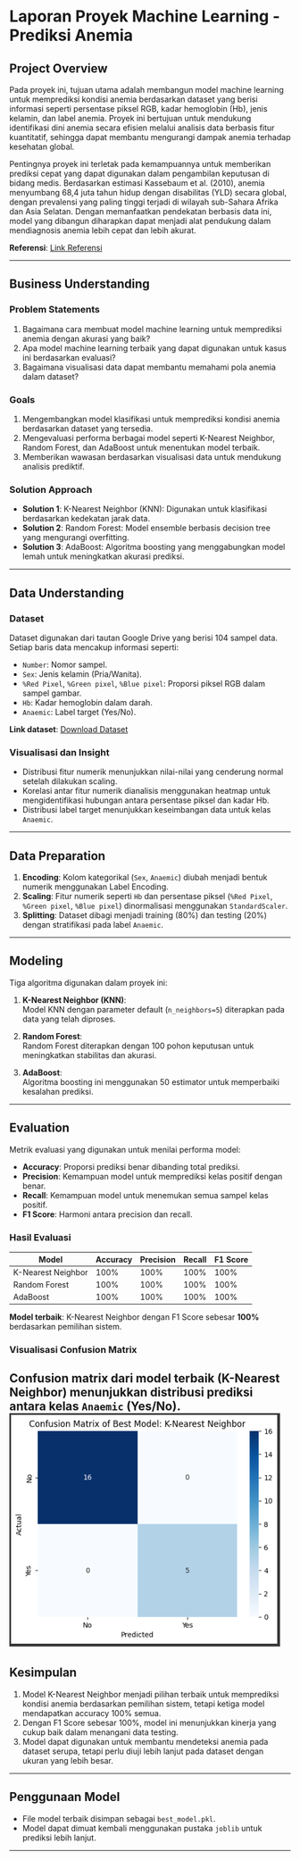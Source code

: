 # Laporan Proyek Machine Learning - **Prediksi Anemia**

## **Project Overview**
Pada proyek ini, tujuan utama adalah membangun model machine learning untuk memprediksi kondisi anemia berdasarkan dataset yang berisi informasi seperti persentase piksel RGB, kadar hemoglobin (Hb), jenis kelamin, dan label anemia. Proyek ini bertujuan untuk mendukung identifikasi dini anemia secara efisien melalui analisis data berbasis fitur kuantitatif, sehingga dapat membantu mengurangi dampak anemia terhadap kesehatan global.

Pentingnya proyek ini terletak pada kemampuannya untuk memberikan prediksi cepat yang dapat digunakan dalam pengambilan keputusan di bidang medis. Berdasarkan estimasi Kassebaum et al. (2010), anemia menyumbang 68,4 juta tahun hidup dengan disabilitas (YLD) secara global, dengan prevalensi yang paling tinggi terjadi di wilayah sub-Sahara Afrika dan Asia Selatan. Dengan memanfaatkan pendekatan berbasis data ini, model yang dibangun diharapkan dapat menjadi alat pendukung dalam mendiagnosis anemia lebih cepat dan lebih akurat.

**Referensi**: [Link Referensi](https://ashpublications.org/blood/article/123/5/611/32812/Anemia-a-comprehensive-global-estimate)  

---

## **Business Understanding**

### **Problem Statements**
1. Bagaimana cara membuat model machine learning untuk memprediksi anemia dengan akurasi yang baik?  
2. Apa model machine learning terbaik yang dapat digunakan untuk kasus ini berdasarkan evaluasi?  
3. Bagaimana visualisasi data dapat membantu memahami pola anemia dalam dataset?  

### **Goals**
1. Mengembangkan model klasifikasi untuk memprediksi kondisi anemia berdasarkan dataset yang tersedia.  
2. Mengevaluasi performa berbagai model seperti K-Nearest Neighbor, Random Forest, dan AdaBoost untuk menentukan model terbaik.  
3. Memberikan wawasan berdasarkan visualisasi data untuk mendukung analisis prediktif.  

### **Solution Approach**
- **Solution 1**: K-Nearest Neighbor (KNN): Digunakan untuk klasifikasi berdasarkan kedekatan jarak data.  
- **Solution 2**: Random Forest: Model ensemble berbasis decision tree yang mengurangi overfitting.  
- **Solution 3**: AdaBoost: Algoritma boosting yang menggabungkan model lemah untuk meningkatkan akurasi prediksi.  

---

## **Data Understanding**

### **Dataset**
Dataset digunakan dari tautan Google Drive yang berisi 104 sampel data. Setiap baris data mencakup informasi seperti:  
- `Number`: Nomor sampel.  
- `Sex`: Jenis kelamin (Pria/Wanita).  
- `%Red Pixel`, `%Green pixel`, `%Blue pixel`: Proporsi piksel RGB dalam sampel gambar.  
- `Hb`: Kadar hemoglobin dalam darah.  
- `Anaemic`: Label target (Yes/No).  

**Link dataset**: [Download Dataset](https://drive.google.com/uc?id=1UcIf37Wi-ebSDr_ZMmRfxBE2ENflblV8)  

### **Visualisasi dan Insight**
- Distribusi fitur numerik menunjukkan nilai-nilai yang cenderung normal setelah dilakukan scaling.  
- Korelasi antar fitur numerik dianalisis menggunakan heatmap untuk mengidentifikasi hubungan antara persentase piksel dan kadar Hb.  
- Distribusi label target menunjukkan keseimbangan data untuk kelas `Anaemic`.  

---

## **Data Preparation**
1. **Encoding**: Kolom kategorikal (`Sex`, `Anaemic`) diubah menjadi bentuk numerik menggunakan Label Encoding.  
2. **Scaling**: Fitur numerik seperti `Hb` dan persentase piksel (`%Red Pixel`, `%Green pixel`, `%Blue pixel`) dinormalisasi menggunakan `StandardScaler`.  
3. **Splitting**: Dataset dibagi menjadi training (80%) dan testing (20%) dengan stratifikasi pada label `Anaemic`.  

---

## **Modeling**
Tiga algoritma digunakan dalam proyek ini:  
1. **K-Nearest Neighbor (KNN)**:  
   Model KNN dengan parameter default (`n_neighbors=5`) diterapkan pada data yang telah diproses.  

2. **Random Forest**:  
   Random Forest diterapkan dengan 100 pohon keputusan untuk meningkatkan stabilitas dan akurasi.  

3. **AdaBoost**:  
   Algoritma boosting ini menggunakan 50 estimator untuk memperbaiki kesalahan prediksi.  

---

## **Evaluation**
Metrik evaluasi yang digunakan untuk menilai performa model:  
- **Accuracy**: Proporsi prediksi benar dibanding total prediksi.  
- **Precision**: Kemampuan model untuk memprediksi kelas positif dengan benar.  
- **Recall**: Kemampuan model untuk menemukan semua sampel kelas positif.  
- **F1 Score**: Harmoni antara precision dan recall.  

### **Hasil Evaluasi**
| Model              | Accuracy | Precision | Recall | F1 Score |  
|--------------------|----------|-----------|--------|----------|  
| K-Nearest Neighbor | 100%     | 100%      | 100%   | 100%     |  
| Random Forest      | 100%     | 100%      | 100%   | 100%     |  
| AdaBoost           | 100%     | 100%      | 100%   | 100%     |  

**Model terbaik**: K-Nearest Neighbor dengan F1 Score sebesar **100%** berdasarkan pemilihan sistem.  

### **Visualisasi Confusion Matrix**  
Confusion matrix dari model terbaik (K-Nearest Neighbor) menunjukkan distribusi prediksi antara kelas `Anaemic` (Yes/No).  
![Confusion Matrix](CMatrix.png)
---

## **Kesimpulan**
1. Model K-Nearest Neighbor menjadi pilihan terbaik untuk memprediksi kondisi anemia berdasarkan pemilihan sistem, tetapi ketiga model mendapatkan accuracy 100% semua.  
2. Dengan F1 Score sebesar 100%, model ini menunjukkan kinerja yang cukup baik dalam menangani data testing.  
3. Model dapat digunakan untuk membantu mendeteksi anemia pada dataset serupa, tetapi perlu diuji lebih lanjut pada dataset dengan ukuran yang lebih besar.  

--- 

## **Penggunaan Model**
- File model terbaik disimpan sebagai `best_model.pkl`.  
- Model dapat dimuat kembali menggunakan pustaka `joblib` untuk prediksi lebih lanjut.  

---
